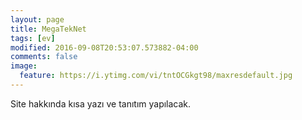 ```yaml
---
layout: page
title: MegaTekNet
tags: [ev]
modified: 2016-09-08T20:53:07.573882-04:00
comments: false
image:
  feature: https://i.ytimg.com/vi/tntOCGkgt98/maxresdefault.jpg
---
```

Site hakkında kısa yazı ve tanıtım yapılacak.
